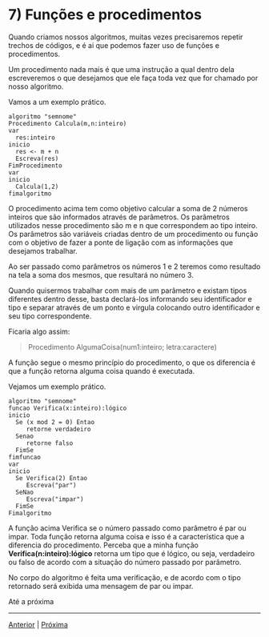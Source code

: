 # 7) Funções e procedimentos

Quando criamos nossos algoritmos, muitas vezes precisaremos repetir trechos de códigos, e é ai que podemos fazer uso de funções e procedimentos.

Um procedimento nada mais é que uma instrução a qual dentro dela escreveremos o que desejamos que ele faça toda vez que for chamado por nosso algoritmo.

Vamos a um exemplo prático.

```
algoritmo "semnome"
Procedimento Calcula(m,n:inteiro)
var
  res:inteiro
inicio
  res <- m + n
  Escreva(res)
FimProcedimento
var
inicio
  Calcula(1,2)
fimalgoritmo
```

O procedimento acima tem como objetivo calcular a soma de 2 números inteiros que são informados através de parâmetros. Os parâmetros utilizados nesse procedimento são m e n que correspondem ao tipo inteiro. Os parâmetros são variáveis criadas dentro de um procedimento ou função com o objetivo de fazer a ponte de ligação com as informações que desejamos trabalhar.

Ao ser passado como parâmetros os números 1 e 2 teremos como resultado na tela a soma dos mesmos, que resultará no número 3.

Quando quisermos trabalhar com mais de um parâmetro e existam tipos diferentes dentro desse, basta declará-los informando seu identificador e tipo e separar através de um ponto e virgula colocando outro identificador e seu tipo correspondente.

Ficaria algo assim:

> Procedimento AlgumaCoisa(num1:inteiro; letra:caractere)

A função segue o mesmo princípio do procedimento, o que os diferencia é que a função retorna alguma coisa quando é executada.

Vejamos um exemplo prático.

```
algoritmo "semnome"
funcao Verifica(x:inteiro):lógico
inicio
  Se (x mod 2 = 0) Entao
     retorne verdadeiro
  Senao
     retorne falso
  FimSe
fimfuncao
var
inicio
  Se Verifica(2) Entao
     Escreva("par")
  SeNao
     Escreva("impar")
  FimSe
Fimalgoritmo
```

A função acima Verifica se o número passado como parâmetro é par ou impar. Toda função retorna alguma coisa e isso é a característica que a diferencia do procedimento. Perceba que a minha função **Verifica(n:inteiro):lógico** retorna um tipo que é lógico, ou seja, verdadeiro ou falso de acordo com a situação do número passado por parâmetro.

No corpo do algoritmo é feita uma verificação, e de acordo com o tipo retornado será exibida uma mensagem de par ou impar.

Até a próxima

---

[Anterior](https://github.com/jefersonrodrigostefani/logica-e-algoritmos/blob/main/06.md) | [Próxima](https://github.com/jefersonrodrigostefani/logica-e-algoritmos/blob/main/08.md)